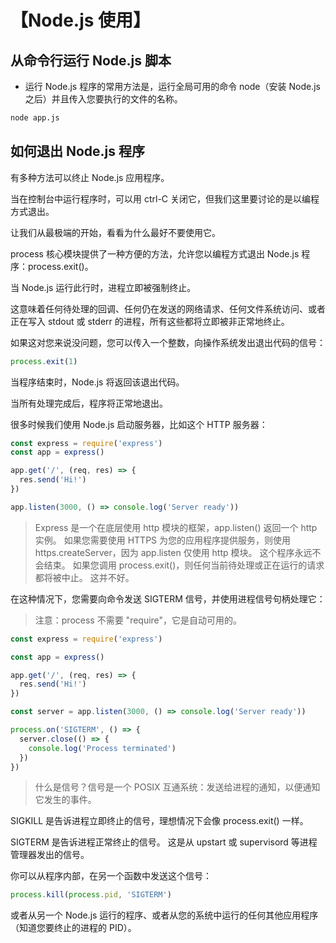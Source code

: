 # 【Node.js 使用】
## 从命令行运行 Node.js 脚本
- 运行 Node.js 程序的常用方法是，运行全局可用的命令 node（安装 Node.js 之后）并且传入您要执行的文件的名称。
```bash
node app.js
```
## 如何退出 Node.js 程序
有多种方法可以终止 Node.js 应用程序。

当在控制台中运行程序时，可以用 ctrl-C 关闭它，但我们这里要讨论的是以编程方式退出。

让我们从最极端的开始，看看为什么最好不要使用它。

process 核心模块提供了一种方便的方法，允许您以编程方式退出 Node.js 程序：process.exit()。

当 Node.js 运行此行时，进程立即被强制终止。

这意味着任何待处理的回调、任何仍在发送的网络请求、任何文件系统访问、或者正在写入 stdout 或 stderr 的进程，所有这些都将立即被非正常地终止。

如果这对您来说没问题，您可以传入一个整数，向操作系统发出退出代码的信号：
```js
process.exit(1)
```
当程序结束时，Node.js 将返回该退出代码。

当所有处理完成后，程序将正常地退出。

很多时候我们使用 Node.js 启动服务器，比如这个 HTTP 服务器：
```js
const express = require('express')
const app = express()

app.get('/', (req, res) => {
  res.send('Hi!')
})

app.listen(3000, () => console.log('Server ready'))
```
>Express 是一个在底层使用 http 模块的框架，app.listen() 返回一个 http 实例。 如果您需要使用 HTTPS 为您的应用程序提供服务，则使用 https.createServer，因为 app.listen 仅使用 http 模块。
这个程序永远不会结束。 如果您调用 process.exit()，则任何当前待处理或正在运行的请求都将被中止。 这并不好。

在这种情况下，您需要向命令发送 SIGTERM 信号，并使用进程信号句柄处理它：

>注意：process 不需要 "require"，它是自动可用的。
```js
const express = require('express')

const app = express()

app.get('/', (req, res) => {
  res.send('Hi!')
})

const server = app.listen(3000, () => console.log('Server ready'))

process.on('SIGTERM', () => {
  server.close(() => {
    console.log('Process terminated')
  })
})
```
>什么是信号？信号是一个 POSIX 互通系统：发送给进程的通知，以便通知它发生的事件。

SIGKILL 是告诉进程立即终止的信号，理想情况下会像 process.exit() 一样。

SIGTERM 是告诉进程正常终止的信号。 这是从 upstart 或 supervisord 等进程管理器发出的信号。

你可以从程序内部，在另一个函数中发送这个信号：

```js
process.kill(process.pid, 'SIGTERM')
```
或者从另一个 Node.js 运行的程序、或者从您的系统中运行的任何其他应用程序（知道您要终止的进程的 PID）。